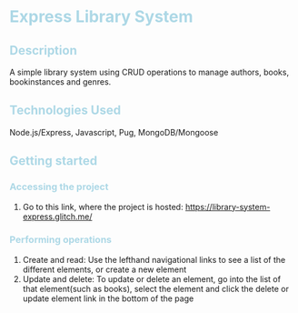 # <span style="color:lightblue">Express Library System</span>
## <span style="color:lightblue">Description
A simple library system using CRUD operations to manage authors, books, bookinstances and genres. 

## <span style="color:lightblue">Technologies Used
Node.js/Express, Javascript, Pug, MongoDB/Mongoose

## <span style="color:lightblue">Getting started
### <span style="color:lightblue">Accessing the project
1. Go to this link, where the project is hosted: https://library-system-express.glitch.me/ 

### <span style="color:lightblue">Performing operations
1. Create and read: Use the lefthand navigational links to see a list of the different elements, or create a new element
2. Update and delete: To update or delete an element, go into the list of that element(such as books), select the element and click the delete or update element link in the bottom of the page